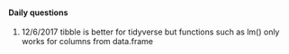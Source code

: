 #### Daily questions
1. 12/6/2017 tibble is better for tidyverse but functions such as lm() only works for columns from data.frame
